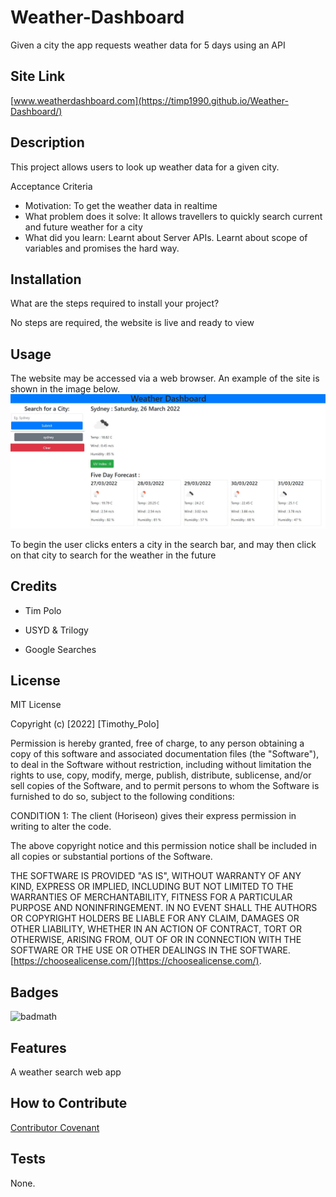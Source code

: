 # Weather-Dashboard
Given a city the app requests weather data for 5 days using an API

## Site Link

[www.weatherdashboard.com](https://timp1990.github.io/Weather-Dashboard/)

## Description

This project allows users to look up weather data for a given city.

Acceptance Criteria

- Motivation: 
To get the weather data in realtime
- What problem does it solve: 
It allows travellers to quickly search current and future weather for a city
- What did you learn: 
Learnt about Server APIs. Learnt about scope of variables and promises the hard way.



## Installation

What are the steps required to install your project? 

No steps are required, the website is live and ready to view

## Usage

The website may be accessed via a web browser. 
An example of the site is shown in the image below.
![Example Site](/screenshot.jpg)

To begin the user clicks enters a city in the search bar, and may then click on that city to search for the weather in the future
## Credits

- Tim Polo

- USYD & Trilogy

- Google Searches

## License

MIT License

Copyright (c) [2022] [Timothy_Polo]

Permission is hereby granted, free of charge, to any person obtaining a copy
of this software and associated documentation files (the "Software"), to deal
in the Software without restriction, including without limitation the rights
to use, copy, modify, merge, publish, distribute, sublicense, and/or sell
copies of the Software, and to permit persons to whom the Software is
furnished to do so, subject to the following conditions:

CONDITION 1: The client (Horiseon) gives their express permission in writing to alter the code.

The above copyright notice and this permission notice shall be included in all
copies or substantial portions of the Software.

THE SOFTWARE IS PROVIDED "AS IS", WITHOUT WARRANTY OF ANY KIND, EXPRESS OR
IMPLIED, INCLUDING BUT NOT LIMITED TO THE WARRANTIES OF MERCHANTABILITY,
FITNESS FOR A PARTICULAR PURPOSE AND NONINFRINGEMENT. IN NO EVENT SHALL THE
AUTHORS OR COPYRIGHT HOLDERS BE LIABLE FOR ANY CLAIM, DAMAGES OR OTHER
LIABILITY, WHETHER IN AN ACTION OF CONTRACT, TORT OR OTHERWISE, ARISING FROM,
OUT OF OR IN CONNECTION WITH THE SOFTWARE OR THE USE OR OTHER DEALINGS IN THE
SOFTWARE. [https://choosealicense.com/](https://choosealicense.com/).



## Badges

![badmath](https://img.shields.io/github/languages/top/lernantino/badmath)


## Features

A weather search web app

## How to Contribute

[Contributor Covenant](https://www.contributor-covenant.org/) 

## Tests

None.

